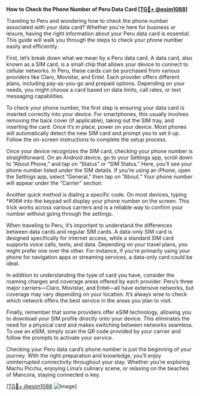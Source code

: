 **How to Check the Phone Number of Peru Data Card [[TG💪+ @esim1088](https://t.me/s/esim1088)]**

Traveling to Peru and wondering how to check the phone number associated with your data card? Whether you're here for business or leisure, having the right information about your Peru data card is essential. This guide will walk you through the steps to check your phone number easily and efficiently.

First, let’s break down what we mean by a Peru data card. A data card, also known as a SIM card, is a small chip that allows your device to connect to cellular networks. In Peru, these cards can be purchased from various providers like Claro, Movistar, and Entel. Each provider offers different plans, including pay-as-you-go and prepaid options. Depending on your needs, you might choose a card based on data limits, call rates, or text messaging capabilities.

To check your phone number, the first step is ensuring your data card is inserted correctly into your device. For smartphones, this usually involves removing the back cover (if applicable), taking out the SIM tray, and inserting the card. Once it’s in place, power on your device. Most phones will automatically detect the new SIM card and prompt you to set it up. Follow the on-screen instructions to complete the setup process.

Once your device recognizes the SIM card, checking your phone number is straightforward. On an Android device, go to your Settings app, scroll down to “About Phone,” and tap on “Status” or “SIM Status.” Here, you’ll see your phone number listed under the SIM details. If you’re using an iPhone, open the Settings app, select “General,” then tap on “About.” Your phone number will appear under the “Carrier” section.

Another quick method is dialing a specific code. On most devices, typing *#06# into the keypad will display your phone number on the screen. This trick works across various carriers and is a reliable way to confirm your number without going through the settings.

When traveling to Peru, it’s important to understand the differences between data cards and regular SIM cards. A data-only SIM card is designed specifically for internet access, while a standard SIM card supports voice calls, texts, and data. Depending on your travel plans, you might prefer one over the other. For instance, if you’re primarily using your phone for navigation apps or streaming services, a data-only card could be ideal.

In addition to understanding the type of card you have, consider the roaming charges and coverage areas offered by each provider. Peru’s three major carriers—Claro, Movistar, and Entel—all have extensive networks, but coverage may vary depending on your location. It’s always wise to check which network offers the best service in the areas you plan to visit.

Finally, remember that some providers offer eSIM technology, allowing you to download your SIM profile directly onto your device. This eliminates the need for a physical card and makes switching between networks seamless. To use an eSIM, simply scan the QR code provided by your carrier and follow the prompts to activate your service.

Checking your Peru data card’s phone number is just the beginning of your journey. With the right preparation and knowledge, you’ll enjoy uninterrupted connectivity throughout your stay. Whether you’re exploring Machu Picchu, enjoying Lima’s culinary scene, or relaxing on the beaches of Mancora, staying connected is key.

[[TG💪+ @esim1088](https://t.me/s/esim1088) ![Image](https://i.postimg.cc/Y0z9fWf4/image.png)]